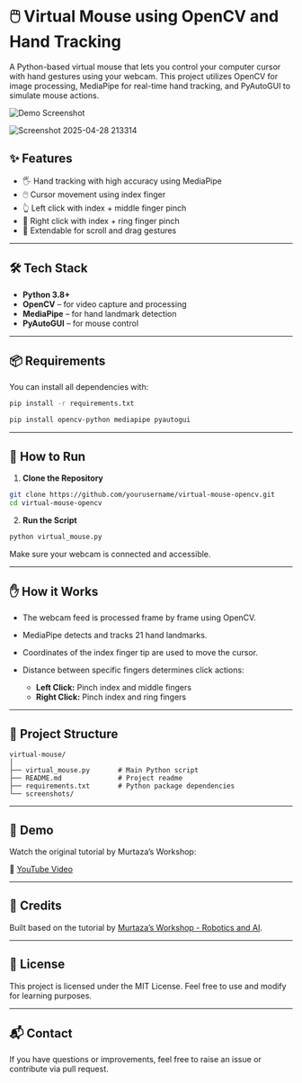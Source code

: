 # 🖱️ Virtual Mouse using OpenCV and Hand Tracking

A Python-based virtual mouse that lets you control your computer cursor with hand gestures using your webcam. This project utilizes OpenCV for image processing, MediaPipe for real-time hand tracking, and PyAutoGUI to simulate mouse actions.

![Demo Screenshot](./screenshots/demo.png) 

![Screenshot 2025-04-28 213314](https://github.com/user-attachments/assets/2749692b-8498-4314-b9ae-4f0354d3e869)


## ✨ Features

- 🖐️ Hand tracking with high accuracy using MediaPipe
- 🖱️ Cursor movement using index finger
- 👆 Left click with index + middle finger pinch
- 🤏 Right click with index + ring finger pinch
- 🔄 Extendable for scroll and drag gestures

---

## 🛠️ Tech Stack

- **Python 3.8+**
- **OpenCV** – for video capture and processing
- **MediaPipe** – for hand landmark detection
- **PyAutoGUI** – for mouse control

---

## 📦 Requirements

You can install all dependencies with:

```bash
pip install -r requirements.txt
````

```bash
pip install opencv-python mediapipe pyautogui
```

---

## 🚀 How to Run

1. **Clone the Repository**

```bash
git clone https://github.com/yourusername/virtual-mouse-opencv.git
cd virtual-mouse-opencv
```

2. **Run the Script**

```bash
python virtual_mouse.py
```

Make sure your webcam is connected and accessible.

---

## ✋ How it Works

* The webcam feed is processed frame by frame using OpenCV.
* MediaPipe detects and tracks 21 hand landmarks.
* Coordinates of the index finger tip are used to move the cursor.
* Distance between specific fingers determines click actions:

  * **Left Click:** Pinch index and middle fingers
  * **Right Click:** Pinch index and ring fingers

---

## 📂 Project Structure

```
virtual-mouse/
│
├── virtual_mouse.py       # Main Python script
├── README.md              # Project readme 
├── requirements.txt       # Python package dependencies
└── screenshots/        
```

---

## 📸 Demo

Watch the original tutorial by Murtaza’s Workshop:

🔗 [YouTube Video](https://youtu.be/4NmwNEYtL1s?si=AFcWWKczN0NP4UwO)

---

## 🙌 Credits

Built based on the tutorial by [Murtaza’s Workshop - Robotics and AI](https://www.youtube.com/@MurtazasWorkshop).

---

## 📄 License

This project is licensed under the MIT License. Feel free to use and modify for learning purposes.

---

## 📬 Contact

If you have questions or improvements, feel free to raise an issue or contribute via pull request.

```

```
